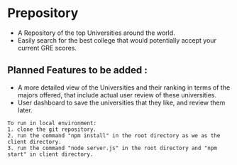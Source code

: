 # Prepository
- A Repository of the top Universities around the world.
- Easily search for the best college that would potentially accept your current GRE scores.
## Planned Features to be added :
  - A more detailed view of the Universities and their ranking in terms of the majors offered, that include actual user review of these universities.
  - User dashboard to save the universities that they like, and review them later.
  
```
To run in local environment:
1. clone the git repository.
2. run the command "npm install" in the root directory as we as the client directory.
3. run the command "node server.js" in the root directory and "npm start" in client directory.
```
